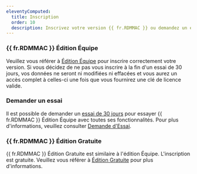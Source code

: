 ```yaml
---
eleventyComputed:
  title: Inscription
  order: 10
  description: Inscrivez votre version {{ fr.RDMMAC }} ou demandez un essai de 30 jours.
---
```

### {{ fr.RDMMAC }} Édition Équipe

Veuillez vous référer à [Édition Équipe](/rdm/mac/installation/client/registration/team-edition/) pour inscrire correctement votre version. Si vous décidez de ne pas vous inscrire à la fin d'un essai de 30 jours, vos données ne seront ni modifiées ni effacées et vous aurez un accès complet à celles-ci une fois que vous fournirez une clé de licence valide.

### Demander un essai

Il est possible de demander un [essai de 30 jours](https://devolutions.net/remote-desktop-manager/trial) pour essayer {{ fr.RDMMAC }} Édition Équipe avec toutes ses fonctionnalités. Pour plus d'informations, veuillez consulter [Demande d'Essai](/rdm/mac/installation/client/registration/trial-request/).

### {{ fr.RDMMAC }} Édition Gratuite

{{ fr.RDMMAC }} Édition Gratuite est similaire à l'édition Équipe. L'inscription est gratuite. Veuillez vous référer à [Édition Gratuite](/rdm/mac/installation/client/registration/free-edition/) pour plus d'informations.

